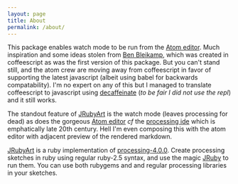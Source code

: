 ```yaml
---
layout: page
title: About
permalink: /about/
---
```


This package enables watch mode to be run from the [Atom editor][atom]. Much inspiration and some ideas stolen from [Ben Bleikamp][atom-processing], which was created in coffeescript as was the first version of this package. But you can't stand still, and the atom crew are moving away from coffeescript in favor of supporting the latest javascript (albeit using babel for backwards compatability).  I'm no expert on any of this but I managed to translate coffeescript to javascript using [decaffeinate][decaffeinate] (_to be fair I did not use the repl_) and it still works.

The standout feature of [JRubyArt][jruby_art] is the watch mode (leaves processing for dead) as does the gorgeous [Atom editor][atom] _cf_ the [processing ide][ide] which is emphatically late 20th century. Hell I'm even composing this with the atom editor with adjacent preview of the rendered markdown.

[JRubyArt][jruby_art] is a ruby implementation of [processing-4.0.0][processing]. Create processing sketches in ruby using regular ruby-2.5 syntax, and use the magic [JRuby][jruby] to run them. You can use both rubygems and and regular processing libraries in your sketches.

[decaffeinate]:http://decaffeinate-project.org/repl/
[processing]: https://processing.org
[atom-processing]: https://github.com/bleikamp/processing
[jruby]: https://jruby.org
[jruby_art]: https://ruby-processing.github.io/JRubyArt/
[atom]:https://atom.io/
[ide]:https://processing.org/reference/environment/
